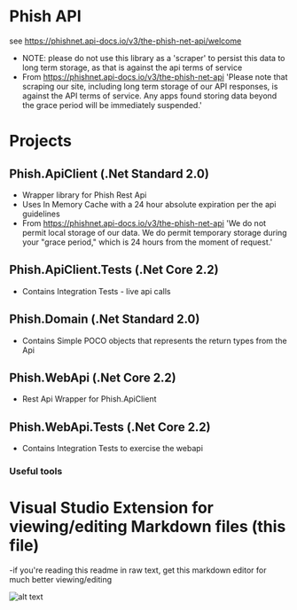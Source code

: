 # Phish API
see https://phishnet.api-docs.io/v3/the-phish-net-api/welcome
- NOTE: please do not use this library as a 'scraper' to persist this data to long term storage, as that is against the api terms of service
- From https://phishnet.api-docs.io/v3/the-phish-net-api 'Please note that scraping our site, including long term storage of our API responses, is against the API terms of service. Any apps found storing data beyond the grace period will be immediately suspended.'
# Projects

## Phish.ApiClient (.Net Standard 2.0)
- Wrapper library for Phish Rest Api
- Uses In Memory Cache with a 24 hour absolute expiration per the api guidelines
- From https://phishnet.api-docs.io/v3/the-phish-net-api 'We do not permit local storage of our data. We do permit temporary storage during your "grace period," which is 24 hours from the moment of request.'

## Phish.ApiClient.Tests (.Net Core 2.2)
- Contains Integration Tests - live api calls

## Phish.Domain (.Net Standard 2.0)
- Contains Simple POCO objects that represents the return types from the Api

## Phish.WebApi (.Net Core 2.2)
- Rest Api Wrapper for Phish.ApiClient

## Phish.WebApi.Tests (.Net Core 2.2)
- Contains Integration Tests to exercise the webapi

### Useful tools
# Visual Studio Extension for viewing/editing Markdown files (this file)
-if you're reading this readme in raw text, get this markdown editor for much better viewing/editing

![alt text](https://phishapi.blob.core.windows.net/read-me-images/MarkdownEditor.png "Markdown Editor")
